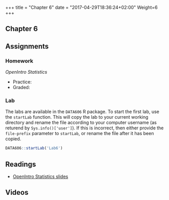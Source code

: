 +++
title = "Chapter 6"
date = "2017-04-29T18:36:24+02:00"
Weight=6
+++

## Chapter 6

## Assignments

### Homework

*OpenIntro Statistics*

* Practice:
* Graded:

### Lab

The labs are available in the `DATA606` R package. To start the first lab, use the `startLab` function. This will copy the lab to your current working directory and rename the file according to your computer username (as returend by `Sys.info()['user']`). If this is incorrect, then either provide the `file-prefix` parameter to `startLab`, or rename the file after it has been copied.


```r
DATA606::startLab('Lab6')
```


## Readings

* [OpenIntro Statistics slides](https://github.com/jbryer/DATA606Fall2019/raw/master/Slides/OpenIntro/os2_slides_05.pdf)

## Videos


